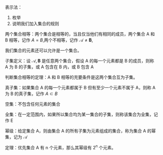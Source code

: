 表示法：
1. 枚举
2. 说明我们加入集合的规则

两个集合相等：两个集合是相等的，当且仅当他们有相同的成员，两个集合 A 和 B 相等，记作 $A=B$,两个不相等，记作 $\mathcal{A}\neq \mathbf{B}$,

我们集合的元素还可以允许是一个集合。

子集定义：设 $\mathcal{A},\mathbf{B}$ 是任意两个集合，假设 A 的每一个元素都是 B 的成员，则称 A 为 B 的子集，或 A 包含在 B 内，或 B 包含 A

判断集合相等的定理：A 和 B 相等的充要条件是这两个集合互为子集。

真子集：如果集合 A 的每一个元素都属于 B 但有至少一个元素不属于 A，则称 A 为 B 的真子集，记作 $A \subset B$

空集：不包含任何元素的集合

全集：在一定范围内，如果所以集合均为某一集合的子集，则称该集合为全集，记作 E

幂级：给定集合 A，则由集合 A 的所有子集为元素组成的集合，称为集合 A 的幂集，记为 $\mathcal{A}$

定理：优先集合 A 有 n 个元素，那么其幂级有 $2^n$ 个元素。




